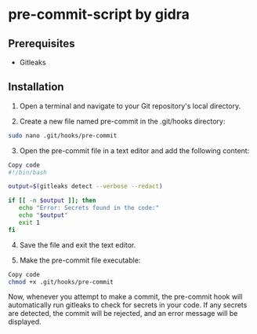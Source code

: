 # pre-commit-script by gidra
## Prerequisites
  - Gitleaks
## Installation 
 1. Open a terminal and navigate to your Git repository's local directory.

 2. Create a new file named pre-commit in the .git/hooks directory:
 ```bash
 sudo nano .git/hooks/pre-commit
 ```
 3. Open the pre-commit file in a text editor and add the following content:

 ```bash
Copy code
#!/bin/bash

output=$(gitleaks detect --verbose --redact)

if [[ -n $output ]]; then
    echo "Error: Secrets found in the code:"
    echo "$output"
    exit 1
fi
```
 4. Save the file and exit the text editor.

 5. Make the pre-commit file executable:

```bash
Copy code
chmod +x .git/hooks/pre-commit
```
Now, whenever you attempt to make a commit, the pre-commit hook will automatically run gitleaks to check for secrets in your code. If any secrets are detected, the commit will be rejected, and an error message will be displayed.
